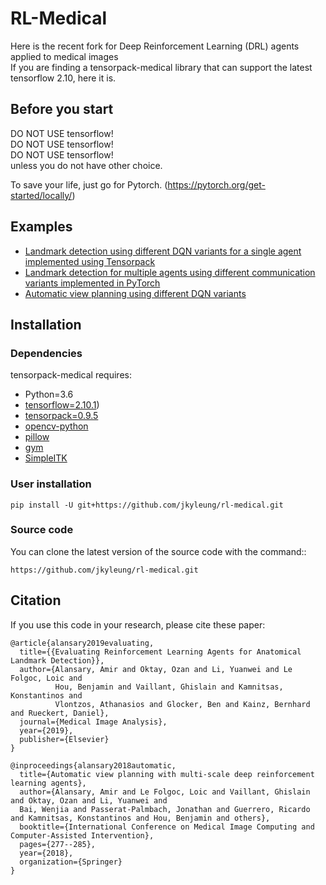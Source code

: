 # RL-Medical

Here is the recent fork for Deep Reinforcement Learning (DRL) agents applied to medical images <br />
If you are finding a tensorpack-medical library that can support the latest tensorflow 2.10, here it is.

## Before you start

DO NOT USE tensorflow!<br />
DO NOT USE tensorflow!<br />
DO NOT USE tensorflow!<br />
unless you do not have other choice.<br />

To save your life, just go for Pytorch.
(https://pytorch.org/get-started/locally/)

## Examples

- [Landmark detection using different DQN variants for a single agent implemented using Tensorpack](examples/LandmarkDetection/SingleAgent)
- [Landmark detection for multiple agents using different communication variants implemented in PyTorch](examples/LandmarkDetection/MultiAgent)
- [Automatic view planning using different DQN variants](examples/AutomaticViewPlanning/DQN)


## Installation

### Dependencies

tensorpack-medical requires:

+ Python=3.6
+ [tensorflow=2.10.1](https://www.tensorflow.org/install/pip))
+ [tensorpack=0.9.5](https://github.com/tensorpack/tensorpack)
+ [opencv-python](https://pypi.org/project/opencv-python/)
+ [pillow](https://pypi.org/project/Pillow/)
+ [gym](https://pypi.org/project/gym/)
+ [SimpleITK](https://pypi.org/project/SimpleITK/)

### User installation
```
pip install -U git+https://github.com/jkyleung/rl-medical.git
```

### Source code
You can clone the latest version of the source code with the command::
```
https://github.com/jkyleung/rl-medical.git
```

## Citation

If you use this code in your research, please cite these paper:

```
@article{alansary2019evaluating,
  title={{Evaluating Reinforcement Learning Agents for Anatomical Landmark Detection}},
  author={Alansary, Amir and Oktay, Ozan and Li, Yuanwei and Le Folgoc, Loic and
          Hou, Benjamin and Vaillant, Ghislain and Kamnitsas, Konstantinos and
          Vlontzos, Athanasios and Glocker, Ben and Kainz, Bernhard and Rueckert, Daniel},
  journal={Medical Image Analysis},
  year={2019},
  publisher={Elsevier}
}

@inproceedings{alansary2018automatic,
  title={Automatic view planning with multi-scale deep reinforcement learning agents},
  author={Alansary, Amir and Le Folgoc, Loic and Vaillant, Ghislain and Oktay, Ozan and Li, Yuanwei and
  Bai, Wenjia and Passerat-Palmbach, Jonathan and Guerrero, Ricardo and Kamnitsas, Konstantinos and Hou, Benjamin and others},
  booktitle={International Conference on Medical Image Computing and Computer-Assisted Intervention},
  pages={277--285},
  year={2018},
  organization={Springer}
}
 ```
